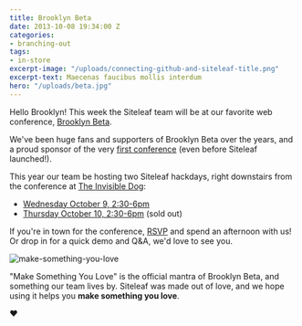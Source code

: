 ```yaml
---
title: Brooklyn Beta
date: 2013-10-08 19:34:00 Z
categories:
- branching-out
tags:
- in-store
excerpt-image: "/uploads/connecting-github-and-siteleaf-title.png"
excerpt-text: Maecenas faucibus mollis interdum
hero: "/uploads/beta.jpg"
---
```


Hello Brooklyn! This week the Siteleaf team will be at our favorite web conference, [Brooklyn Beta](http://brooklynbeta.org).

We've been huge fans and supporters of Brooklyn Beta over the years, and a proud sponsor of the very [first conference](https://brooklynbeta.org/2010) (even before Siteleaf launched!).

This year our team be hosting two Siteleaf hackdays, right downstairs from the conference at [The Invisible Dog](http://theinvisibledog.org/):
- [Wednesday October 9, 2:30-6pm](http://siteleaf2.eventbrite.com)
- [Thursday October 10, 2:30-6pm](http://siteleaf.eventbrite.com) (sold out)

If you're in town for the conference, [RSVP](http://siteleaf2.eventbrite.com) and spend an afternoon with us! Or drop in for a quick demo and Q&A, we'd love to see you.




![make-something-you-love](/uploads/make-something-you-love.jpg) 

"Make Something You Love" is the official mantra of Brooklyn Beta, and something our team lives by. Siteleaf was made out of love, and we hope using it helps you **make something you love**.

<span class="ss-icon">♥</span>
